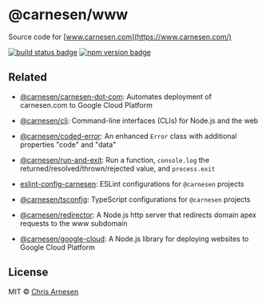 # **@carnesen/www**

Source code for [www.carnesen.com](https://www.carnesen.com/)

[![build status badge](https://github.com/carnesen/www/workflows/test/badge.svg)](https://github.com/carnesen/www/actions?query=workflow%3Atest+branch%3Amaster) [![npm version badge](https://badge.fury.io/js/%40carnesen%2Fwww.svg)](https://www.npmjs.com/package/@carnesen/www)

## Related

- [@carnesen/carnesen-dot-com](https://github.com/carnesen/carnesen-dot-com): Automates deployment of carnesen.com to Google Cloud Platform

- [@carnesen/cli](https://github.com/carnesen/cli): Command-line interfaces (CLIs) for Node.js and the web

- [@carnesen/coded-error](https://github.com/carnesen/coded-error): An enhanced `Error` class with additional properties "code" and "data"

- [@carnesen/run-and-exit](https://github.com/carnesen/run-and-exit): Run a function, `console.log` the returned/resolved/thrown/rejected value, and `process.exit`

- [eslint-config-carnesen](https://github.com/carnesen/eslint-config-carnesen): ESLint configurations for `@carnesen` projects

- [@carnesen/tsconfig](https://github.com/carnesen/tsconfig): TypeScript configurations for `@carnesen` projects

- [@carnesen/redirector](https://github.com/carnesen/redirector): A Node.js http server that redirects domain apex requests to the www subdomain

- [@carnesen/google-cloud](https://github.com/carnesen/google-cloud): A Node.js library for deploying websites to Google Cloud Platform

## License

MIT © [Chris Arnesen](https://www.carnesen.com)
